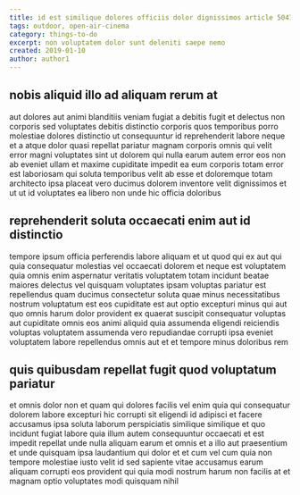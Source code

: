 ```yaml
---
title: id est similique dolores officiis dolor dignissimos article 5047
tags: outdoor, open-air-cinema
category: things-to-do
excerpt: non voluptatem dolor sunt deleniti saepe nemo
created: 2019-01-10
author: author1
---
```


## nobis aliquid illo ad aliquam rerum at

aut dolores aut animi blanditiis veniam fugiat a debitis fugit et delectus non corporis sed voluptates debitis distinctio corporis quos temporibus porro molestiae dolores distinctio ut consequuntur id reprehenderit labore neque et a atque dolor quasi repellat pariatur magnam corporis omnis qui velit error magni voluptates sint ut dolorem qui nulla earum autem error eos non ab eveniet ullam et maxime cupiditate impedit ea eum corporis totam error est laboriosam qui soluta temporibus velit ab esse et doloremque totam architecto ipsa placeat vero ducimus dolorem inventore velit dignissimos et ut ut id voluptates ea libero non unde hic officia doloribus

## reprehenderit soluta occaecati enim aut id distinctio

tempore ipsum officia perferendis labore aliquam et ut quod qui ex aut qui quia consequatur molestias vel occaecati dolorem et neque est voluptatem quia omnis enim aspernatur veritatis voluptatem totam incidunt beatae maiores delectus vel quisquam voluptates ipsam voluptas pariatur est repellendus quam ducimus consectetur soluta quae minus necessitatibus nostrum voluptatum est eos cupiditate est aut optio excepturi minus qui aut quo omnis harum dolor provident ex quaerat suscipit consequatur voluptas aut cupiditate omnis eos animi aliquid quia assumenda eligendi reiciendis voluptas voluptatem assumenda vero repudiandae corrupti ipsa eveniet voluptatem labore repellendus omnis aut et et tempore minus doloribus rem

## quis quibusdam repellat fugit quod voluptatum pariatur

et omnis dolor non et quam qui dolores facilis vel enim quia qui consequatur dolorem labore excepturi hic corrupti sit eligendi id adipisci et facere accusamus ipsa soluta laborum perspiciatis similique similique et quo incidunt fugiat labore quia illum autem consequuntur occaecati et est impedit repellat unde nulla aliquam earum et omnis et a illo aut praesentium et unde quisquam ipsa laudantium qui dolor et et cum vel cum quia non tempore molestiae iusto velit id sed sapiente vitae accusamus earum aliquam corrupti eos provident qui quia modi nostrum harum non facilis at et magnam optio voluptates modi quisquam nihil
